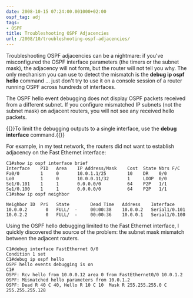 ```yaml
---
date: 2008-10-15 07:24:00.001000+02:00
ospf_tag: adj
tags:
- OSPF
title: Troubleshooting OSPF Adjacencies
url: /2008/10/troubleshooting-ospf-adjacencies/
---
```

Troubleshooting OSPF adjacencies can be a nightmare: if you've misconfigured the OSPF interface parameters (the timers or the subnet mask), the adjacency will not form, but the router will not tell you why. The only mechanism you can use to detect the mismatch is the **debug ip ospf hello** command ... just don't try to use it on a console session of a router running OSPF across hundreds of interfaces.

The OSPF hello event debugging does not display OSPF packets received from a different subnet. If you configure mismatched IP subnets (not the subnet mask) on adjacent routers, you will not see any received hello packets.

{{<note info>}}To limit the debugging outputs to a single interface, use the **debug interface** command.{{</note>}}
<!--more-->
For example, in my test network, the routers did not want to establish adjacency on the Fast Ethernet interface:

``` code
C1#show ip ospf interface brief
Interface    PID   Area    IP Address/Mask    Cost  State Nbrs F/C
Fa0/0        1     0       10.0.1.1/25        10    DR    0/0
Lo0          1     0       10.0.0.11/32       1     LOOP  0/0
Se1/0.101    1     1       0.0.0.0/0          64    P2P   1/1
Se1/0.100    1     1       0.0.0.0/0          64    P2P   1/1
C1#show ip ospf neighbor

Neighbor ID  Pri   State        Dead Time   Address    Interface
10.0.0.2       0   FULL/  -     00:00:38    10.0.0.2   Serial1/0.101
10.0.2.2       0   FULL/  -     00:00:36    10.0.0.1   Serial1/0.100
```

Using the OSPF hello debugging limited to the Fast Ethernet interface, I quickly discovered the source of the problem: the subnet mask mismatch between the adjacent routers.

``` code
C1#debug interface FastEthernet 0/0
Condition 1 set
C1#debug ip ospf hello
OSPF hello events debugging is on
C1#
OSPF: Rcv hello from 10.0.0.12 area 0 from FastEthernet0/0 10.0.1.2
OSPF: Mismatched hello parameters from 10.0.1.2
OSPF: Dead R 40 C 40, Hello R 10 C 10  Mask R 255.255.255.0 C 255.255.255.128
```

